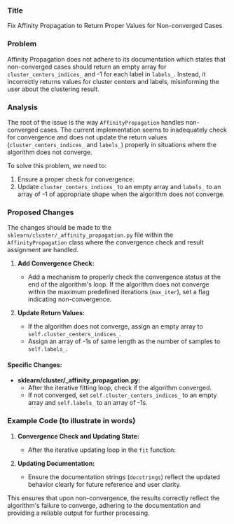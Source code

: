 ### Title
Fix Affinity Propagation to Return Proper Values for Non-converged Cases

### Problem
Affinity Propagation does not adhere to its documentation which states that non-converged cases should return an empty array for `cluster_centers_indices_` and -1 for each label in `labels_`. Instead, it incorrectly returns values for cluster centers and labels, misinforming the user about the clustering result.

### Analysis
The root of the issue is the way `AffinityPropagation` handles non-converged cases. The current implementation seems to inadequately check for convergence and does not update the return values (`cluster_centers_indices_` and `labels_`) properly in situations where the algorithm does not converge.

To solve this problem, we need to:
1. Ensure a proper check for convergence.
2. Update `cluster_centers_indices_` to an empty array and `labels_` to an array of -1 of appropriate shape when the algorithm does not converge.

### Proposed Changes
The changes should be made to the `sklearn/cluster/_affinity_propagation.py` file within the `AffinityPropagation` class where the convergence check and result assignment are handled.

1. **Add Convergence Check:** 
    - Add a mechanism to properly check the convergence status at the end of the algorithm's loop. If the algorithm does not converge within the maximum predefined iterations (`max_iter`), set a flag indicating non-convergence.

2. **Update Return Values:**
    - If the algorithm does not converge, assign an empty array to `self.cluster_centers_indices_`.
    - Assign an array of -1s of same length as the number of samples to `self.labels_`.

#### Specific Changes:
- **sklearn/cluster/_affinity_propagation.py:**
  - After the iterative fitting loop, check if the algorithm converged.
  - If not converged, set `self.cluster_centers_indices_` to an empty array and `self.labels_` to an array of -1s.

### Example Code (to illustrate in words)

1. **Convergence Check and Updating State:**
    - After the iterative updating loop in the `fit` function:
      
2. **Updating Documentation:**
    - Ensure the documentation strings (`docstrings`) reflect the updated behavior clearly for future reference and user clarity.
    
This ensures that upon non-convergence, the results correctly reflect the algorithm's failure to converge, adhering to the documentation and providing a reliable output for further processing.